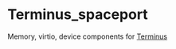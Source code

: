# Terminus_spaceport
Memory, virtio, device components for [Terminus](https://github.com/shady831213/terminus)

